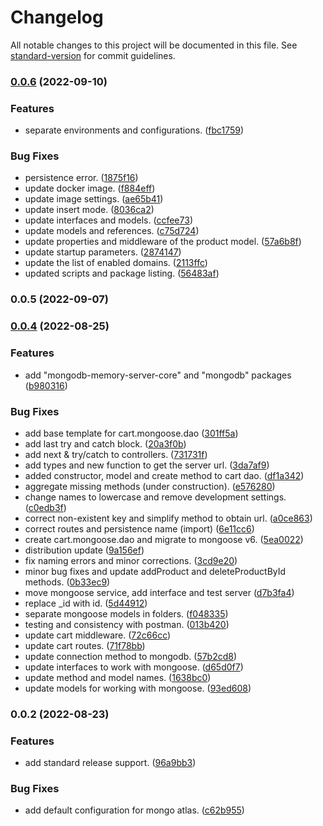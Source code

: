 # Changelog

All notable changes to this project will be documented in this file. See [standard-version](https://github.com/conventional-changelog/standard-version) for commit guidelines.

### [0.0.6](https://github.com/enzoarguello512/api-rest-ecommerce/compare/v0.0.5...v0.0.6) (2022-09-10)


### Features

* separate environments and configurations. ([fbc1759](https://github.com/enzoarguello512/api-rest-ecommerce/commit/fbc1759e9e582843a1ce68b802f0f33c7936ae07))


### Bug Fixes

* persistence error. ([1875f16](https://github.com/enzoarguello512/api-rest-ecommerce/commit/1875f166a89c078e32033f463c79fd4275e94bef))
* update docker image. ([f884eff](https://github.com/enzoarguello512/api-rest-ecommerce/commit/f884eff80dd5e2a80b05db516ac7ea9172c62484))
* update image settings. ([ae65b41](https://github.com/enzoarguello512/api-rest-ecommerce/commit/ae65b413f9b1d8065975856b42b11f12220a354a))
* update insert mode. ([8036ca2](https://github.com/enzoarguello512/api-rest-ecommerce/commit/8036ca2ac8157bdfd2a84988bd2fc5c3b1ccdd62))
* update interfaces and models. ([ccfee73](https://github.com/enzoarguello512/api-rest-ecommerce/commit/ccfee73e1ab3c3dab541a0c19aa29afcd3f825c1))
* update models and references. ([c75d724](https://github.com/enzoarguello512/api-rest-ecommerce/commit/c75d724bf9288fa167e6902f266ad1f9e96c52b4))
* update properties and middleware of the product model. ([57a6b8f](https://github.com/enzoarguello512/api-rest-ecommerce/commit/57a6b8ffefc24f3bf55bc0310bdc54332c8475ab))
* update startup parameters. ([2874147](https://github.com/enzoarguello512/api-rest-ecommerce/commit/287414719e537f687212fb087e81c8f7208f415c))
* update the list of enabled domains. ([2113ffc](https://github.com/enzoarguello512/api-rest-ecommerce/commit/2113ffc3c0323b7db064c5bc9fb7952ffcaa8c8c))
* updated scripts and package listing. ([56483af](https://github.com/enzoarguello512/api-rest-ecommerce/commit/56483af65920a7637a2a93f896ea1975d14a629a))

### 0.0.5 (2022-09-07)

### [0.0.4](https://github.com/enzoarguello512/api-rest-ecommerce/compare/v0.0.2...v0.0.4) (2022-08-25)


### Features

* add "mongodb-memory-server-core" and "mongodb" packages ([b980316](https://github.com/enzoarguello512/api-rest-ecommerce/commit/b98031625d243ff1bd51b7bcd63e79aa283b4cdd))


### Bug Fixes

* add base template for cart.mongoose.dao ([301ff5a](https://github.com/enzoarguello512/api-rest-ecommerce/commit/301ff5afddad8e6d9fd30cdfb31b158d3be7bd2e))
* add last try and catch block. ([20a3f0b](https://github.com/enzoarguello512/api-rest-ecommerce/commit/20a3f0b40dba817ca6aa7102b6e91e392c992bc1))
* add next & try/catch to controllers. ([731731f](https://github.com/enzoarguello512/api-rest-ecommerce/commit/731731fc3ada2ad5f23546903a9f40ecfef84564))
* add types and new function to get the server url. ([3da7af9](https://github.com/enzoarguello512/api-rest-ecommerce/commit/3da7af93e5d28bbc60a2573d797181d659294a8a))
* added constructor, model and create method to cart dao. ([df1a342](https://github.com/enzoarguello512/api-rest-ecommerce/commit/df1a342180da6bd2bc6d0fb78425007ac429dc4d))
* aggregate missing methods (under construction). ([e576280](https://github.com/enzoarguello512/api-rest-ecommerce/commit/e576280604e57a12e3f022c42d4493d0493e3d57))
* change names to lowercase and remove development settings. ([c0edb3f](https://github.com/enzoarguello512/api-rest-ecommerce/commit/c0edb3f284ccd5ed32f3d864d26348a9f7e7b50a))
* correct non-existent key and simplify method to obtain url. ([a0ce863](https://github.com/enzoarguello512/api-rest-ecommerce/commit/a0ce86388d6461fa963ac2d03050c09ce6dedc99))
* correct routes and persistence name (import) ([6e11cc6](https://github.com/enzoarguello512/api-rest-ecommerce/commit/6e11cc6b9bab10b6f52187ee8ddd54a81a2271fe))
* create cart.mongoose.dao and migrate to mongoose v6. ([5ea0022](https://github.com/enzoarguello512/api-rest-ecommerce/commit/5ea002252e62b9b0a9bdb4530ffeff80c55c83c3))
* distribution update ([9a156ef](https://github.com/enzoarguello512/api-rest-ecommerce/commit/9a156ef6d87e10aede0c5a1aea1e263deb87d797))
* fix naming errors and minor corrections. ([3cd9e20](https://github.com/enzoarguello512/api-rest-ecommerce/commit/3cd9e20f8217ea5efe3e28fbc102b816b92087be))
* minor bug fixes and update addProduct and deleteProductById methods. ([0b33ec9](https://github.com/enzoarguello512/api-rest-ecommerce/commit/0b33ec9c54b4b9bddcea86df7106f46c986d3eaf))
* move mongoose service, add interface and test server ([d7b3fa4](https://github.com/enzoarguello512/api-rest-ecommerce/commit/d7b3fa4dfbab547a8fd81cbc7b8f102acc98e8ae))
* replace _id with id. ([5d44912](https://github.com/enzoarguello512/api-rest-ecommerce/commit/5d44912f5ea4831087fa0ebf49702214ffbef4b4))
* separate mongoose models in folders. ([f048335](https://github.com/enzoarguello512/api-rest-ecommerce/commit/f0483356f78fc6be6593039f018151b9ab693f39))
* testing and consistency with postman. ([013b420](https://github.com/enzoarguello512/api-rest-ecommerce/commit/013b4205ecf66ee9f633927df1c3d1c3e4c0992b))
* update cart middleware. ([72c66cc](https://github.com/enzoarguello512/api-rest-ecommerce/commit/72c66cc7ce51a5f8e7c5b9c40de2a3f321d1a260))
* update cart routes. ([71f78bb](https://github.com/enzoarguello512/api-rest-ecommerce/commit/71f78bbc638b93374d8171566c6a05f55f1234a2))
* update connection method to mongodb. ([57b2cd8](https://github.com/enzoarguello512/api-rest-ecommerce/commit/57b2cd8a5cf316b190eb45b9283726eaf9dfd3e8))
* update interfaces to work with mongoose. ([d65d0f7](https://github.com/enzoarguello512/api-rest-ecommerce/commit/d65d0f79cce158a4296c367155332d144fcfa9ef))
* update method and model names. ([1638bc0](https://github.com/enzoarguello512/api-rest-ecommerce/commit/1638bc07eec1f70b800fc4db5354437db7705384))
* update models for working with mongoose. ([93ed608](https://github.com/enzoarguello512/api-rest-ecommerce/commit/93ed608068a222e614760285fb88872fad7db5b2))

### 0.0.2 (2022-08-23)


### Features

* add standard release support. ([96a9bb3](https://github.com/enzoarguello512/api-rest-ecommerce/commit/96a9bb3cc249f306b47fe93721b119ee990b3a10))


### Bug Fixes

* add default configuration for mongo atlas. ([c62b955](https://github.com/enzoarguello512/api-rest-ecommerce/commit/c62b955a6627fd7f085187d3c7ce84ad4a13452c))
